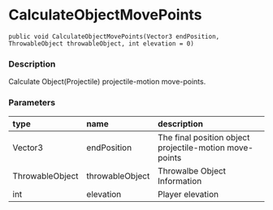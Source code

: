 # CalculateObjectMovePoints

`public void CalculateObjectMovePoints(Vector3 endPosition, ThrowableObject throwableObject, int elevation = 0)`

### Description

Calculate Object\(Projectile\) projectile-motion move-points.

### Parameters

| type | name | description |
| :--- | :--- | :--- |
| Vector3 | endPosition | The final position object projectile-motion move-points |
| ThrowableObject | throwableObject | Throwalbe Object Information |
| int | elevation | Player elevation |

